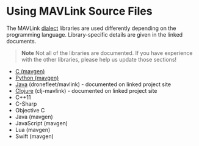 # Using MAVLink Source Files

The MAVLink [dialect](../messages/README.md#dialects) libraries are used differently depending on the programming language. 
Library-specific details are given in the linked documents.

> **Note** Not all of the libraries are documented. 
  If you have experience with the other libraries, please help us update those sections!

* [C (mavgen)](../mavgen_c/README.md)
* [Python (mavgen)](../mavgen_python/README.md)
* [Java](https://github.com/dronefleet/mavlink) (dronefleet/mavlink) - documented on linked project site
* [Clojure](https://github.com/WickedShell/clj-mavlink) (clj-mavlink) - documented on linked project site
* C++11
* C-Sharp
* Objective C
* Java (mavgen)
* JavaScript (mavgen)
* Lua (mavgen)
* Swift (mavgen)

